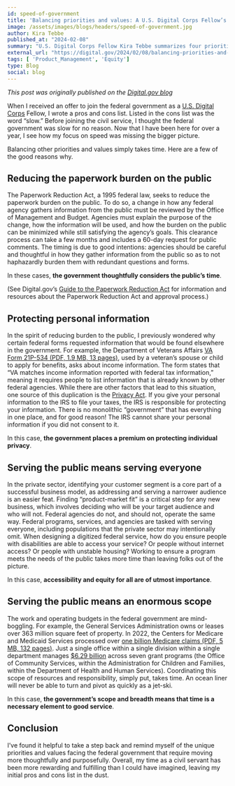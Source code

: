 ```yaml
---
id: speed-of-government
title: 'Balancing priorities and values: A U.S. Digital Corps Fellow’s perspective on speed of government'
image: /assets/images/blogs/headers/speed-of-government.jpg
author: Kira Tebbe
published_at: "2024-02-08"
summary: "U.S. Digital Corps Fellow Kira Tebbe summarizes four priorities and values that simply take time: consideration of the public's time, privacy, accessibility and equity, and scope."
external_url: "https://digital.gov/2024/02/08/balancing-priorities-and-values/"
tags: [ 'Product_Management', 'Equity']
type: Blog
social: blog
---
```

*This post was originally published on the [Digital.gov blog](https://digital.gov/2024/02/08/balancing-priorities-and-values/)*

When I received an offer to join the federal government as a [U.S. Digital Corps](https://digitalcorps.gsa.gov/) Fellow, I wrote a pros and cons list. Listed in the cons list was the word “slow.” Before joining the civil service, I thought the federal government was slow for no reason. Now that I have been here for over a year, I see how my focus on speed was missing the bigger picture.

Balancing other priorities and values simply takes time. Here are a few of the good reasons why.

## Reducing the paperwork burden on the public

The Paperwork Reduction Act, a 1995 federal law, seeks to reduce the paperwork burden on the public. To do so, a change in how any federal agency gathers information from the public must be reviewed by the Office of Management and Budget. Agencies must explain the purpose of the change, how the information will be used, and how the burden on the public can be minimized while still satisfying the agency’s goals. This clearance process can take a few months and includes a 60-day request for public comments. 
The timing is due to good intentions: agencies should be careful and thoughtful in how they gather information from the public so as to not haphazardly burden them with redundant questions and forms.

In these cases, **the government thoughtfully considers the public’s time**.

(See Digital.gov’s [Guide to the Paperwork Reduction Act](https://pra.digital.gov/) for information and resources about the Paperwork Reduction Act and approval process.)

## Protecting personal information

In the spirit of reducing burden to the public, I previously wondered why certain federal forms requested information that would be found elsewhere in the government. For example, the Department of Veterans Affairs [VA Form 21P-534 (PDF, 1.9 MB, 13 pages)](https://www.vba.va.gov/pubs/forms/vba-21p-534-are.pdf), used by a veteran’s spouse or child to apply for benefits, asks about income information. 
The form states that “VA matches income information reported with federal tax information,” meaning it requires people to list information that is already known by other federal agencies. While there are other factors that lead to this situation, one source of this duplication is the [Privacy Act](https://www.justice.gov/opcl/privacy-act-1974). If you give your personal information to the IRS to file your taxes, the IRS is responsible for protecting your information. There is no monolithic “government” that has everything in one place, and for good reason! The IRS cannot share your personal information if you did not consent to it.

In this case, **the government places a premium on protecting individual privacy**.

## Serving the public means serving everyone

In the private sector, identifying your customer segment is a core part of a successful business model, as addressing and serving a narrower audience is an easier feat. Finding “product-market fit” is a critical step for any new business, which involves deciding who will be your target audience and who will not. Federal agencies do not, and should not, operate the same way. Federal programs, services, and agencies are tasked with serving everyone, including populations that the private sector may intentionally omit. When designing a digitized federal service, how do you ensure people with disabilities are able to access your service? Or people without internet access? Or people with unstable housing? Working to ensure a program meets the needs of the public takes more time than leaving folks out of the picture.

In this case, **accessibility and equity for all are of utmost importance**.

## Serving the public means an enormous scope

The work and operating budgets in the federal government are mind-boggling. For example, the General Services Administration owns or leases over 363 million square feet of property. In 2022, the Centers for Medicare and Medicaid Services processed over [one billion Medicare claims (PDF, 5 MB, 132 pages)](https://www.cms.gov/files/document/cms-financial-report-fiscal-year-2022.pdf). Just a single office within a single division within a single department manages [$6.29 billion](https://www.acf.hhs.gov/ocs/fact-sheet) across seven grant programs (the Office of Community Services, within the Administration for Children and Families, within the Department of Health and Human Services). Coordinating this scope of resources and responsibility, simply put, takes time. An ocean liner will never be able to turn and pivot as quickly as a jet-ski.

In this case, **the government’s scope and breadth means that time is a necessary element to good service**.

## Conclusion

I’ve found it helpful to take a step back and remind myself of the unique priorities and values facing the federal government that require moving more thoughtfully and purposefully. Overall, my time as a civil servant has been more rewarding and fulfilling than I could have imagined, leaving my initial pros and cons list in the dust.
